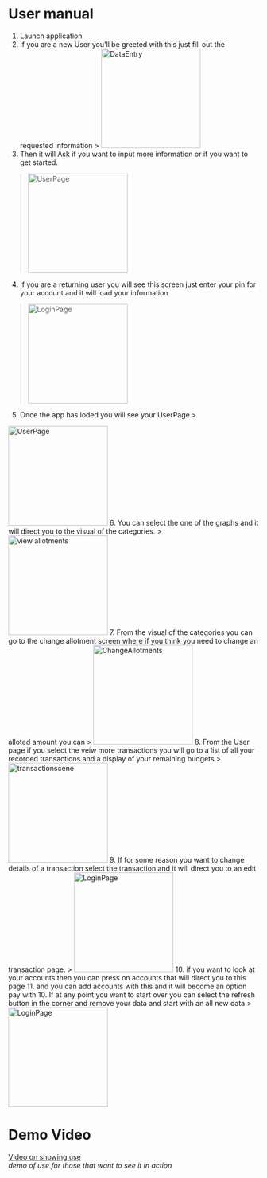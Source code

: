 User manual
===========

1.	Launch application
2.	If you are a new User you'll be greeted with this just fill out the requested information > <img src='./photo/new_informationPage.png' alt='DataEntry' width ='200'>
3.	Then it will Ask if you want to input more information or if you want to get started. 
> <img src='./photo/secondwelcomePage.png' alt='UserPage' width ='200'>
4.	If you are a returning user you will see this screen just enter your pin for your account and it will load your information 
> <img src='./photo/Screenshot_1583086917.png' alt='LoginPage' width ='200'>
5.	Once the app has loded you will see your UserPage >
<img src='./photo/new_userPage.png' alt='UserPage' width ='200'>
6.	You can select the one of the graphs and it will direct you to the visual of the categories. 
> <img src='./photo/veiwAllotments.png' alt='view allotments' width ='200'>
7.	From the visual of the categories you can go to the change allotment screen where if you think you need to change an alloted amount you can 
> <img src='./photo/changeAlotment.png' alt='ChangeAllotments' width ='200'>
8.	From the User page if you select the veiw more transactions you will go to a list of all your recorded transactions and a display of your remaining budgets 
> <img src='./photo/transactionList.png' alt='transactionscene' width ='200'>
9.	If for some reason you want to change details of a transaction select the transaction and it will direct you to an edit transaction page. 
> <img src='./photo/editTransaction.png' alt='LoginPage' width ='200'>
10. if you want to look at your accounts then you can press on accounts that will direct you to this page
11. and you can add accounts with this and it will become an option pay with
10.	If at any point you want to start over you can select the refresh button in the corner and remove your data and start with an all new data 
> <img src='./photo/userPage_withArrow.png' alt='LoginPage' width ='200'>

Demo Video
==========

[Video on showing use](https://youtu.be/y2a_lkeqrvc)<br>*demo of use for those that want to see it in action*
